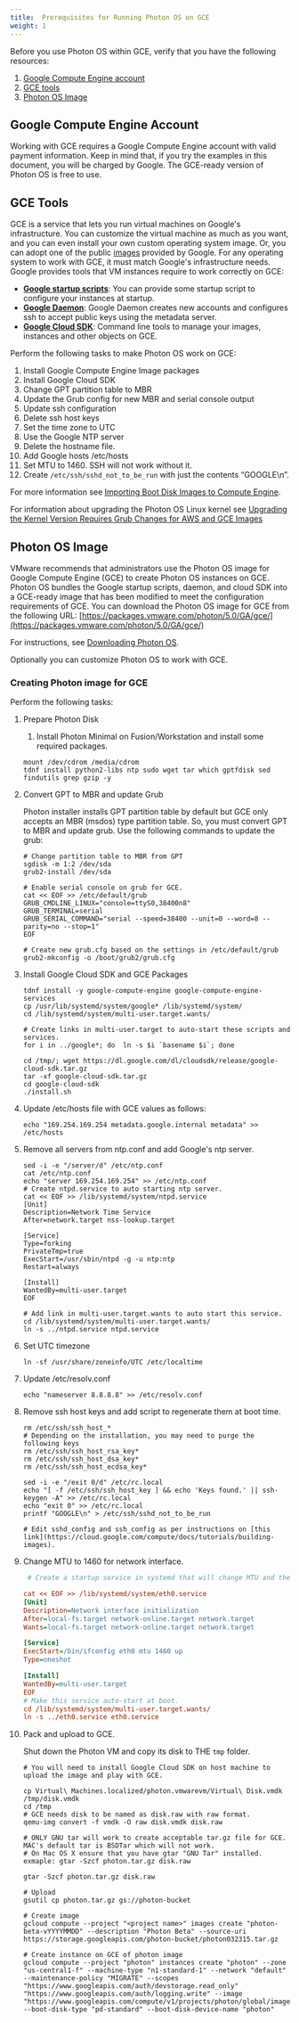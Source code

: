 ```yaml
---
title:  Prerequisites for Running Photon OS on GCE
weight: 1
---
```


Before you use Photon OS within GCE, verify that you have the following resources:

1. [Google Compute Engine account](#google-compute-engine-account)
1. [GCE tools](#gce-tools)
1. [Photon OS Image](#photon-os-image)

## Google Compute Engine Account

Working with GCE requires a Google Compute Engine account with valid payment information. Keep in mind that, if you try the examples in this document, you will be charged by Google. The GCE-ready version of Photon OS is free to use.

## GCE Tools

GCE is a service that lets you run virtual machines on Google's infrastructure. You can customize the virtual machine as much as you want, and you can even install your own custom operating system image. Or, you can adopt one of the public [images](https://cloud.google.com/compute/docs/operating-systems/) provided by Google. For any operating system to work with GCE, it must match Google's infrastructure needs. Google provides tools that VM instances require to work correctly on GCE:

 *   __[Google startup scripts](https://cloud.google.com/compute/docs/startupscript)__: You can provide some startup script to configure your instances at startup.
 *   __[Google Daemon](https://cloud.google.com/compute/docs/metadata)__: Google Daemon creates new accounts and configures ssh to accept public keys using the metadata server.
 *   __[Google Cloud SDK](https://cloud.google.com/sdk/)__: Command line tools to manage your images, instances and other objects on GCE.

Perform the following tasks to make Photon OS work on GCE:

 1. Install Google Compute Engine Image packages
 1. Install Google Cloud SDK
 1. Change GPT partition table to MBR
 1. Update the Grub config for new MBR and serial console output
 1. Update ssh configuration
 1. Delete ssh host keys
 1. Set the time zone to UTC
 1. Use the Google NTP server
 1. Delete the hostname file.
 1. Add Google hosts /etc/hosts
 1. Set MTU to 1460. SSH will not work without it.
 1. Create `/etc/ssh/sshd_not_to_be_run` with just the contents “GOOGLE\n”.
 
 For more information see [Importing Boot Disk Images to Compute Engine](https://cloud.google.com/compute/docs/tutorials/building-images).

For information about upgrading the Photon OS Linux kernel see [Upgrading the Kernel Version Requires Grub Changes for AWS and GCE Images](Upgrading-the-Kernel-Version-Requires-Grub-Changes-for-AWS-and-GCE-Images.md)

## Photon OS Image

VMware recommends that administrators use the Photon OS image for Google Compute Engine (GCE) to create Photon OS instances on GCE. Photon OS bundles the Google startup scripts, daemon, and cloud SDK into a GCE-ready image that has been modified to meet the configuration requirements of GCE. You can download the Photon OS image for GCE from the following URL: 
[https://packages.vmware.com/photon/5.0/GA/gce/](https://packages.vmware.com/photon/5.0/GA/gce/)

For instructions, see [Downloading Photon OS](../../downloading-photon).

Optionally you can customize Photon OS to work with GCE. 

### Creating Photon image for GCE

Perform the following tasks: 

1. Prepare Photon Disk
    
    1. Install Photon Minimal on Fusion/Workstation and install some required packages.
          
    ```console
    mount /dev/cdrom /media/cdrom
    tdnf install python2-libs ntp sudo wget tar which gptfdisk sed findutils grep gzip -y
    ```

1. Convert GPT to MBR and update Grub
    
    Photon installer installs GPT partition table by default but GCE only accepts an MBR (msdos) type partition table. So, you must convert GPT to MBR and update grub. Use the following commands to update the grub:
        
    ```console
    # Change partition table to MBR from GPT
    sgdisk -m 1:2 /dev/sda
    grub2-install /dev/sda
    
    # Enable serial console on grub for GCE.
    cat << EOF >> /etc/default/grub
    GRUB_CMDLINE_LINUX="console=ttyS0,38400n8"
    GRUB_TERMINAL=serial
    GRUB_SERIAL_COMMAND="serial --speed=38400 --unit=0 --word=8 --parity=no --stop=1"
    EOF
    
    # Create new grub.cfg based on the settings in /etc/default/grub
    grub2-mkconfig -o /boot/grub2/grub.cfg
    ```
      
1. Install Google Cloud SDK and GCE Packages
      
    ```console
    tdnf install -y google-compute-engine google-compute-engine-services
    cp /usr/lib/systemd/system/google* /lib/systemd/system/
    cd /lib/systemd/system/multi-user.target.wants/
    
    # Create links in multi-user.target to auto-start these scripts and services.
    for i in ../google*; do  ln -s $i `basename $i`; done
    
    cd /tmp/; wget https://dl.google.com/dl/cloudsdk/release/google-cloud-sdk.tar.gz
    tar -xf google-cloud-sdk.tar.gz
    cd google-cloud-sdk
    ./install.sh
    ```

1. Update /etc/hosts file with GCE values as follows:
     
    ```console
    echo "169.254.169.254 metadata.google.internal metadata" >> /etc/hosts
    ```
      
1. Remove all servers from ntp.conf and add Google's ntp server.
      
    ```console
    sed -i -e "/server/d" /etc/ntp.conf
    cat /etc/ntp.conf
    echo "server 169.254.169.254" >> /etc/ntp.conf
    # Create ntpd.service to auto starting ntp server.
    cat << EOF >> /lib/systemd/system/ntpd.service
    [Unit]
    Description=Network Time Service
    After=network.target nss-lookup.target

    [Service]
    Type=forking
    PrivateTmp=true
    ExecStart=/usr/sbin/ntpd -g -u ntp:ntp
    Restart=always
    
    [Install]
    WantedBy=multi-user.target
    EOF
    
    # Add link in multi-user.target.wants to auto start this service.
    cd /lib/systemd/system/multi-user.target.wants/
    ln -s ../ntpd.service ntpd.service
    ```
      
1. Set UTC timezone
      
    ```console
    ln -sf /usr/share/zoneinfo/UTC /etc/localtime
    ```

1. Update /etc/resolv.conf
      
    ```console
    echo "nameserver 8.8.8.8" >> /etc/resolv.conf
    ```

1. Remove ssh host keys and add script to regenerate them at boot time.
      
    ```console
    rm /etc/ssh/ssh_host_*
    # Depending on the installation, you may need to purge the following keys
    rm /etc/ssh/ssh_host_rsa_key*
    rm /etc/ssh/ssh_host_dsa_key*
    rm /etc/ssh/ssh_host_ecdsa_key*

    sed -i -e "/exit 0/d" /etc/rc.local
    echo "[ -f /etc/ssh/ssh_host_key ] && echo 'Keys found.' || ssh-keygen -A" >> /etc/rc.local
    echo "exit 0" >> /etc/rc.local
    printf "GOOGLE\n" > /etc/ssh/sshd_not_to_be_run
    
    # Edit sshd_config and ssh_config as per instructions on [this link](https://cloud.google.com/compute/docs/tutorials/building-images).
    ```
      
1.  Change MTU to 1460 for network interface.
     
    ```ini
     # Create a startup service in systemd that will change MTU and then exit

    cat << EOF >> /lib/systemd/system/eth0.service
    [Unit]
    Description=Network interface initialization
    After=local-fs.target network-online.target network.target
    Wants=local-fs.target network-online.target network.target

    [Service]
    ExecStart=/bin/ifconfig eth0 mtu 1460 up
    Type=oneshot

    [Install]
    WantedBy=multi-user.target
    EOF
    # Make this service auto-start at boot.
    cd /lib/systemd/system/multi-user.target.wants/
    ln -s ../eth0.service eth0.service
    ```

1. Pack and upload to GCE.

    Shut down the Photon VM and copy its disk to THE `tmp` folder.       
             
    ```console
    # You will need to install Google Cloud SDK on host machine to upload the image and play with GCE.
            
    cp Virtual\ Machines.localized/photon.vmwarevm/Virtual\ Disk.vmdk /tmp/disk.vmdk
    cd /tmp
    # GCE needs disk to be named as disk.raw with raw format.
    qemu-img convert -f vmdk -O raw disk.vmdk disk.raw
    
    # ONLY GNU tar will work to create acceptable tar.gz file for GCE. MAC's default tar is BSDTar which will not work. 
    # On Mac OS X ensure that you have gtar "GNU Tar" installed. exmaple: gtar -Szcf photon.tar.gz disk.raw 

    gtar -Szcf photon.tar.gz disk.raw 
    
    # Upload
    gsutil cp photon.tar.gz gs://photon-bucket
    
    # Create image
    gcloud compute --project "<project name>" images create "photon-beta-vYYYYMMDD" --description "Photon Beta" --source-uri https://storage.googleapis.com/photon-bucket/photon032315.tar.gz
    
    # Create instance on GCE of photon image
    gcloud compute --project "photon" instances create "photon" --zone "us-central1-f" --machine-type "n1-standard-1" --network "default" --maintenance-policy "MIGRATE" --scopes "https://www.googleapis.com/auth/devstorage.read_only" "https://www.googleapis.com/auth/logging.write" --image "https://www.googleapis.com/compute/v1/projects/photon/global/images/photon" --boot-disk-type "pd-standard" --boot-disk-device-name "photon"
    
    ```

